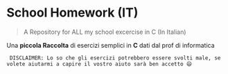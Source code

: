 # School Homework (IT)

> A Repository for ALL my school excercise in C (In Italian)


Una **piccola Raccolta** di esercizi semplici in **C** dati dal prof di informatica

` DISCLAIMER: Lo so che gli esercizi potrebbero essere svolti male, se volete aiutarmi a capire il vostro aiuto sarà ben accetto 😄`
